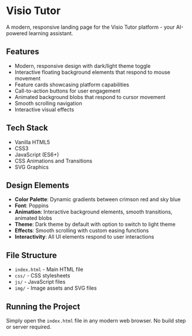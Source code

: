 # Visio Tutor

A modern, responsive landing page for the Visio Tutor platform - your AI-powered learning assistant.

## Features

- Modern, responsive design with dark/light theme toggle
- Interactive floating background elements that respond to mouse movement
- Feature cards showcasing platform capabilities
- Call-to-action buttons for user engagement
- Animated background blobs that respond to cursor movement
- Smooth scrolling navigation
- Interactive visual effects

## Tech Stack

- Vanilla HTML5
- CSS3
- JavaScript (ES6+)
- CSS Animations and Transitions
- SVG Graphics

## Design Elements

- **Color Palette**: Dynamic gradients between crimson red and sky blue
- **Font**: Poppins
- **Animation**: Interactive background elements, smooth transitions, animated blobs
- **Theme**: Dark theme by default with option to switch to light theme
- **Effects**: Smooth scrolling with custom easing functions
- **Interactivity**: All UI elements respond to user interactions

## File Structure

- `index.html` - Main HTML file
- `css/` - CSS stylesheets
- `js/` - JavaScript files
- `img/` - Image assets and SVG files

## Running the Project

Simply open the `index.html` file in any modern web browser. No build step or server required. 